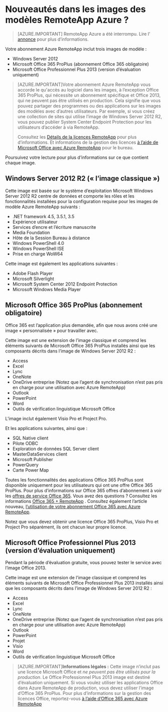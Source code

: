 <properties
    pageTitle="Nouveautés dans les images des modèles RemoteApp Azure ? | Microsoft Azure"
    description="En savoir plus sur les images des modèles inclus avec Azure RemoteApp."
    services="remoteapp"
    documentationCenter=""
    authors="lizap"
    manager="mbaldwin" />

<tags
    ms.service="remoteapp"
    ms.workload="compute"
    ms.tgt_pltfrm="na"
    ms.devlang="na"
    ms.topic="get-started-article"
    ms.date="08/15/2016"
    ms.author="elizapo" />

# <a name="what-is-in-the-azure-remoteapp-template-images"></a>Nouveautés dans les images des modèles RemoteApp Azure ?

> [AZURE.IMPORTANT]
> RemoteApp Azure a été interrompu. Lire l' [annonce](https://go.microsoft.com/fwlink/?linkid=821148) pour plus d’informations.

Votre abonnement Azure RemoteApp inclut trois images de modèle :


- Windows Server 2012
- Microsoft Office 365 ProPlus (abonnement Office 365 obligatoire)
- Microsoft Office Professionnel Plus 2013 (version d’évaluation uniquement)

> [AZURE.IMPORTANT]Votre abonnement Azure RemoteApp vous accorde le qu'accès au logiciel dans les images, à l’exception Office 365 ProPlus, qui nécessite un abonnement spécifique et Office 2013, qui ne peuvent pas être utilisés en production. Cela signifie que vous pouvez partager des programmes ou des applications sur les images des modèles avec d’autres utilisateurs. Par exemple, si vous créez une collection de sites qui utilise l’image de Windows Server 2012 R2, vous pouvez publier System Center Endpoint Protection pour les utilisateurs d’accéder à via RemoteApp.
>
> Consultez les [Détails de la licences RemoteApp](remoteapp-licensing.md) pour plus d’informations. Et informations de la gestion des licences [à l’aide de Microsoft Office avec Azure RemoteApp](remoteapp-o365.md) pour le bureau.

Poursuivez votre lecture pour plus d’informations sur ce que contient chaque image.

## <a name="windows-server-2012-r2--the-vanilla-image"></a>Windows Server 2012 R2 (« l’image classique »)
Cette image est basée sur le système d’exploitation Microsoft Windows Server 2012 R2 centre de données et comporte les rôles et les fonctionnalités installées pour la configuration requise pour les images de modèle Azure RemoteApp suivants :


- .NET framework 4.5, 3.5.1, 3.5
- Expérience utilisateur
- Services d’encre et l’écriture manuscrite
- Media Foundation
- Hôte de la Session Bureau à distance
- Windows PowerShell 4.0
- Windows PowerShell ISE
- Prise en charge WoW64

Cette image est également les applications suivantes :

- Adobe Flash Player
- Microsoft Silverlight
- Microsoft System Center 2012 Endpoint Protection
- Microsoft Windows Media Player


## <a name="microsoft-office-365-proplus-subscription-required"></a>Microsoft Office 365 ProPlus (abonnement obligatoire)
Office 365 est l’application plus demandée, afin que nous avons créé une image « personnalisée » pour travailler avec.

Cette image est une extension de l’image classique et comprend les éléments suivants de Microsoft Office 365 ProPlus installés ainsi que les composants décrits dans l’image de Windows Server 2012 R2 :


- Access
- Excel
- Lync
- OneNote
- OneDrive entreprise (Notez que l’agent de synchronisation n’est pas pris en charge pour une utilisation avec Azure RemoteApp)
- Outlook
- PowerPoint
- Word
- Outils de vérification linguistique Microsoft Office

L’image inclut également Visio Pro et Project Pro.

Et les applications suivantes, ainsi que :

- SQL Native client
- Pilote ODBC
- Exploration de données SQL Server client
- MasterDataServices client
- Microsoft Publisher
- PowerQuery
- Carte Power Map


Toutes les fonctionnalités des applications Office 365 ProPlus sont disponible uniquement pour les utilisateurs qui ont une offre Office 365 ProPlus. Pour plus d’informations sur Office 365 offres d’abonnement à voir les [offres de service Office 365](http://technet.microsoft.com/library/office-365-plan-options.aspx). Vous avez des questions ? Consultez les informations [Office 365 + RemoteApp](remoteapp-o365.md) . Consultez également l’article nouveau, [l’utilisation de votre abonnement Office 365 avec Azure RemoteApp](remoteapp-officesubscription.md).

Notez que vous devez obtenir une licence Office 365 ProPlus, Visio Pro et Project Pro séparément, ils ont chacun leur propre licence.

## <a name="microsoft-office-2013-professional-plus-trial-only"></a>Microsoft Office Professionnel Plus 2013 (version d’évaluation uniquement)
Pendant la période d’évaluation gratuite, vous pouvez tester le service avec l’image Office 2013.

Cette image est une extension de l’image classique et comprend les éléments suivants de Microsoft Office Professionnel Plus 2013 installés ainsi que les composants décrits dans l’image de Windows Server 2012 R2 :


- Access
- Excel
- Lync
- OneNote
- OneDrive entreprise (Notez que l’agent de synchronisation n’est pas pris en charge pour une utilisation avec Azure RemoteApp)
- Outlook
- PowerPoint
- Projet
- Visio
- Word
- Outils de vérification linguistique Microsoft Office

> [AZURE.IMPORTANT]**Informations légales :** Cette image n’inclut pas une licence Microsoft Office et *ne peuvent pas être utilisés pour la production*. Le Office Professionnel Plus 2013 image est destiné d’évaluation uniquement. Si vous voulez utiliser les applications Office dans Azure RemoteApp de production, vous devez utiliser l’image d’Office 365 ProPlus. Pour plus d’informations sur la gestion des licences Office, reportez-vous [à l’aide d’Office 365 avec Azure RemoteApp](remoteapp-o365.md)
